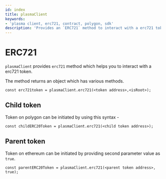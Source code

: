 ```yaml
---
id: index
title: plasmaClient
keywords: 
- 'plasma client, erc721, contract, polygon, sdk'
description: 'Provides an `ERC721` method to interact with a erc721 token.'
---
```


# ERC721

`plasmaClient` provides `erc721` method which helps you to interact with a erc721 token.

The method returns an object which has various methods.

```
const erc721token = plasmaClient.erc721(<token address>,<isRoot>);
```

## Child token

Token on polygon can be initiated by using this syntax -

```
const childERC20Token = plasmaClient.erc721(<child token address>);
```

## Parent token

Token on ethereum can be initiated by providing second parameter value as `true`.

```
const parentERC20Token = plasmaClient.erc721(<parent token address>, true);
```
